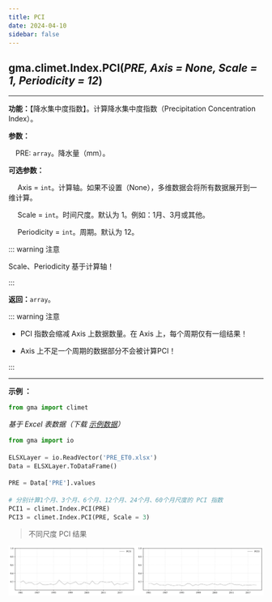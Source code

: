 ```yaml
---
title: PCI
date: 2024-04-10
sidebar: false
---
```


## gma.climet.Index.**PCI**(*PRE, Axis = None, Scale = 1, Periodicity = 12*) <Badge text="2.0.8 +"/>

---

**功能：**【降水集中度指数】。计算降水集中度指数（Precipitation Concentration Index）。

**参数：**

&emsp;PRE: `array`。降水量（mm）。

**可选参数：**

&emsp; Axis = `int`。计算轴。如果不设置（None），多维数据会将所有数据展开到一维计算。

&emsp; Scale = `int`。时间尺度。默认为 1。例如：1月、3月或其他。

&emsp; Periodicity = `int`。周期。默认为 12。

::: warning 注意

Scale、Periodicity 基于计算轴！

:::

**返回：**`array`。

::: warning 注意

+ PCI 指数会缩减 Axis 上数据数量。在 Axis 上，每个周期仅有一组结果！

+ Axis 上不足一个周期的数据部分不会被计算PCI！

:::

---

**示例 ：**

```python
from gma import climet
```
*基于 Excel 表数据（下载 [示例数据](/climet/PRE_ET0.xlsx)）*
```python
from gma import io

ELSXLayer = io.ReadVector('PRE_ET0.xlsx')
Data = ELSXLayer.ToDataFrame()

PRE = Data['PRE'].values

# 分别计算1个月、3个月、6个月、12个月、24个月、60个月尺度的 PCI 指数
PCI1 = climet.Index.PCI(PRE)
PCI3 = climet.Index.PCI(PRE, Scale = 3)
```
> 不同尺度 PCI 结果

![](/climet/PCIPlot.svg)

